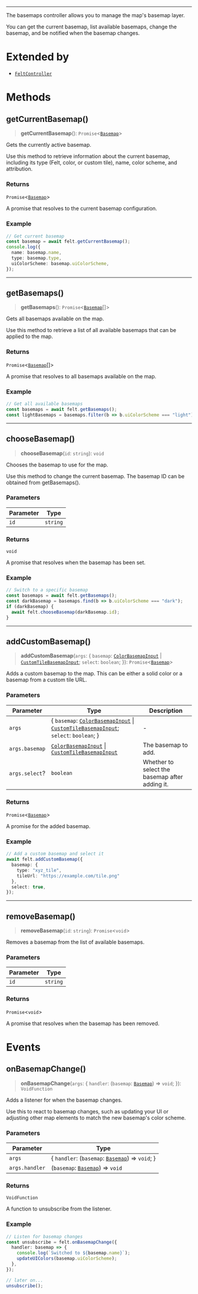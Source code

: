 ***

The basemaps controller allows you to manage the map's basemap layer.

You can get the current basemap, list available basemaps, change the basemap,
and be notified when the basemap changes.

# Extended by

* [`FeltController`](../Main/FeltController.md)

# Methods

## getCurrentBasemap()

> **getCurrentBasemap**(): `Promise`\<[`Basemap`](Basemap.md)>

Gets the currently active basemap.

Use this method to retrieve information about the current basemap, including
its type (Felt, color, or custom tile), name, color scheme, and attribution.

### Returns

`Promise`\<[`Basemap`](Basemap.md)>

A promise that resolves to the current basemap configuration.

### Example

```typescript
// Get current basemap
const basemap = await felt.getCurrentBasemap();
console.log({
  name: basemap.name,
  type: basemap.type,
  uiColorScheme: basemap.uiColorScheme,
});
```

***

## getBasemaps()

> **getBasemaps**(): `Promise`\<[`Basemap`](Basemap.md)\[]>

Gets all basemaps available on the map.

Use this method to retrieve a list of all available basemaps that can be
applied to the map.

### Returns

`Promise`\<[`Basemap`](Basemap.md)\[]>

A promise that resolves to all basemaps available on the map.

### Example

```typescript
// Get all available basemaps
const basemaps = await felt.getBasemaps();
const lightBasemaps = basemaps.filter(b => b.uiColorScheme === "light");
```

***

## chooseBasemap()

> **chooseBasemap**(`id`: `string`): `void`

Chooses the basemap to use for the map.

Use this method to change the current basemap. The basemap ID can be obtained
from getBasemaps().

### Parameters

| Parameter | Type     |
| --------- | -------- |
| `id`      | `string` |

### Returns

`void`

A promise that resolves when the basemap has been set.

### Example

```typescript
// Switch to a specific basemap
const basemaps = await felt.getBasemaps();
const darkBasemap = basemaps.find(b => b.uiColorScheme === "dark");
if (darkBasemap) {
  await felt.chooseBasemap(darkBasemap.id);
}
```

***

## addCustomBasemap()

> **addCustomBasemap**(`args`: \{ `basemap`: [`ColorBasemapInput`](ColorBasemapInput.md) | [`CustomTileBasemapInput`](CustomTileBasemapInput.md); `select`: `boolean`; }): `Promise`\<[`Basemap`](Basemap.md)>

Adds a custom basemap to the map. This can be either a solid color or a basemap
from a custom tile URL.

### Parameters

| Parameter      | Type                                                                                                                                       | Description                                    |
| -------------- | ------------------------------------------------------------------------------------------------------------------------------------------ | ---------------------------------------------- |
| `args`         | \{ `basemap`: [`ColorBasemapInput`](ColorBasemapInput.md) \| [`CustomTileBasemapInput`](CustomTileBasemapInput.md); `select`: `boolean`; } | -                                              |
| `args.basemap` | [`ColorBasemapInput`](ColorBasemapInput.md) \| [`CustomTileBasemapInput`](CustomTileBasemapInput.md)                                       | The basemap to add.                            |
| `args.select`? | `boolean`                                                                                                                                  | Whether to select the basemap after adding it. |

### Returns

`Promise`\<[`Basemap`](Basemap.md)>

A promise for the added basemap.

### Example

```typescript
// Add a custom basemap and select it
await felt.addCustomBasemap({
  basemap: {
    type: "xyz_tile",
    tileUrl: "https://example.com/tile.png"
  },
  select: true,
});
```

***

## removeBasemap()

> **removeBasemap**(`id`: `string`): `Promise`\<`void`>

Removes a basemap from the list of available basemaps.

### Parameters

| Parameter | Type     |
| --------- | -------- |
| `id`      | `string` |

### Returns

`Promise`\<`void`>

A promise that resolves when the basemap has been removed.

# Events

## onBasemapChange()

> **onBasemapChange**(`args`: \{ `handler`: (`basemap`: [`Basemap`](Basemap.md)) => `void`; }): `VoidFunction`

Adds a listener for when the basemap changes.

Use this to react to basemap changes, such as updating your UI or
adjusting other map elements to match the new basemap's color scheme.

### Parameters

| Parameter      | Type                                                            |
| -------------- | --------------------------------------------------------------- |
| `args`         | \{ `handler`: (`basemap`: [`Basemap`](Basemap.md)) => `void`; } |
| `args.handler` | (`basemap`: [`Basemap`](Basemap.md)) => `void`                  |

### Returns

`VoidFunction`

A function to unsubscribe from the listener.

### Example

```typescript
// Listen for basemap changes
const unsubscribe = felt.onBasemapChange({
  handler: basemap => {
    console.log(`Switched to ${basemap.name}`);
    updateUIColors(basemap.uiColorScheme);
  },
});

// later on...
unsubscribe();
```
